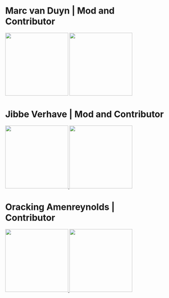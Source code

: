 # Marc van Duyn | Mod and Contributor

<a href="https://linkedin.com/in/marc-van-duyn"><img src="https://img.shields.io/badge/LinkedIn-0077B5?style=for-the-badge&logo=linkedin&logoColor=white" width="200px" /></a> <a href="https://github.com/MDUYN">
      <img src="https://img.shields.io/badge/GitHub-100000?style=for-the-badge&logo=github&logoColor=white" width="200px" />
    </a>

# Jibbe Verhave | Mod and Contributor
<a href="https://www.linkedin.com/in/jibbe-verhave-b7465749/">
  <img src="https://img.shields.io/badge/LinkedIn-0077B5?style=for-the-badge&logo=linkedin&logoColor=white" width="200px" />
</a>
<a href="https://github.com/Chirema">
  <img src="https://img.shields.io/badge/GitHub-100000?style=for-the-badge&logo=github&logoColor=white" width="200px" />
</a>

# Oracking Amenreynolds | Contributor
<a href="https://www.linkedin.com/in/oracking-amenreynolds/">
  <img src="https://img.shields.io/badge/LinkedIn-0077B5?style=for-the-badge&logo=linkedin&logoColor=white" width="200px" />
</a>
<a href="https://github.com/Oracking">
  <img src="https://img.shields.io/badge/GitHub-100000?style=for-the-badge&logo=github&logoColor=white" width="200px" />
</a>

